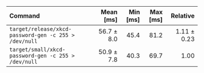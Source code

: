 | Command | Mean [ms] | Min [ms] | Max [ms] | Relative |
|:---|---:|---:|---:|---:|
| `target/release/xkcd-password-gen -c 255 > /dev/null` | 56.7 ± 8.0 | 45.4 | 81.2 | 1.11 ± 0.23 |
| `target/small/xkcd-password-gen -c 255 > /dev/null` | 50.9 ± 7.8 | 40.3 | 69.7 | 1.00 |
